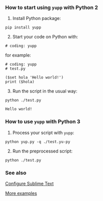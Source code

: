 ### How to start using `yupp` with Python 2

1. Install Python package:
```
pip install yupp
```

2. Start your code on Python with:
```
# coding: yupp
```
for example:
```
# coding: yupp
# test.py

($set hola 'Hello world!')
print ($hola)
```

3. Run the script in the usual way:
```
python ./test.py

Hello world!
```

### How to use `yupp` with Python 3

1. Process your script with `yupp`:
```
python yup.py -q ./test.yu-py
```

2. Run the preprocessed script:
```
python ./test.py
```

### See also

[Configure Sublime Text](../sublime_text/)

[More examples](../eg/)
